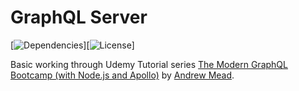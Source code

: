 # GraphQL Server 

[![Dependencies](https://img.shields.io/david/eclectic-coding/graphql-basic?style=plastic)][![License](https://img.shields.io/github/license/eclectic-coding/graphql-basic?style=plastic)]

Basic working through Udemy Tutorial series [The Modern GraphQL Bootcamp (with Node.js and Apollo)](https://www.udemy.com/graphql-bootcamp/) by [Andrew Mead](https://www.udemy.com/user/andrewmead/). 